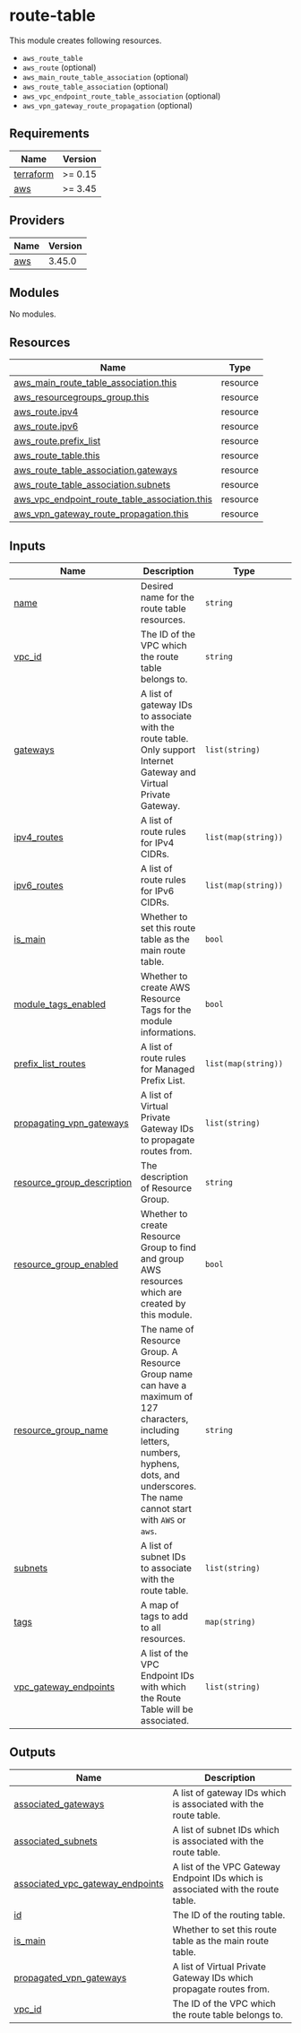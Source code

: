 # route-table

This module creates following resources.

-   `aws_route_table`
-   `aws_route` (optional)
-   `aws_main_route_table_association` (optional)
-   `aws_route_table_association` (optional)
-   `aws_vpc_endpoint_route_table_association` (optional)
-   `aws_vpn_gateway_route_propagation` (optional)

<!-- BEGINNING OF PRE-COMMIT-TERRAFORM DOCS HOOK -->

## Requirements

| Name                                                                     | Version |
| ------------------------------------------------------------------------ | ------- |
| <a name="requirement_terraform"></a> [terraform](#requirement_terraform) | >= 0.15 |
| <a name="requirement_aws"></a> [aws](#requirement_aws)                   | >= 3.45 |

## Providers

| Name                                             | Version |
| ------------------------------------------------ | ------- |
| <a name="provider_aws"></a> [aws](#provider_aws) | 3.45.0  |

## Modules

No modules.

## Resources

| Name                                                                                                                                                              | Type     |
| ----------------------------------------------------------------------------------------------------------------------------------------------------------------- | -------- |
| [aws_main_route_table_association.this](https://registry.terraform.io/providers/hashicorp/aws/latest/docs/resources/main_route_table_association)                 | resource |
| [aws_resourcegroups_group.this](https://registry.terraform.io/providers/hashicorp/aws/latest/docs/resources/resourcegroups_group)                                 | resource |
| [aws_route.ipv4](https://registry.terraform.io/providers/hashicorp/aws/latest/docs/resources/route)                                                               | resource |
| [aws_route.ipv6](https://registry.terraform.io/providers/hashicorp/aws/latest/docs/resources/route)                                                               | resource |
| [aws_route.prefix_list](https://registry.terraform.io/providers/hashicorp/aws/latest/docs/resources/route)                                                        | resource |
| [aws_route_table.this](https://registry.terraform.io/providers/hashicorp/aws/latest/docs/resources/route_table)                                                   | resource |
| [aws_route_table_association.gateways](https://registry.terraform.io/providers/hashicorp/aws/latest/docs/resources/route_table_association)                       | resource |
| [aws_route_table_association.subnets](https://registry.terraform.io/providers/hashicorp/aws/latest/docs/resources/route_table_association)                        | resource |
| [aws_vpc_endpoint_route_table_association.this](https://registry.terraform.io/providers/hashicorp/aws/latest/docs/resources/vpc_endpoint_route_table_association) | resource |
| [aws_vpn_gateway_route_propagation.this](https://registry.terraform.io/providers/hashicorp/aws/latest/docs/resources/vpn_gateway_route_propagation)               | resource |

## Inputs

| Name                                                                                                            | Description                                                                                                                                                                                    | Type                | Default                   | Required |
| --------------------------------------------------------------------------------------------------------------- | ---------------------------------------------------------------------------------------------------------------------------------------------------------------------------------------------- | ------------------- | ------------------------- | :------: |
| <a name="input_name"></a> [name](#input_name)                                                                   | Desired name for the route table resources.                                                                                                                                                    | `string`            | n/a                       |   yes    |
| <a name="input_vpc_id"></a> [vpc_id](#input_vpc_id)                                                             | The ID of the VPC which the route table belongs to.                                                                                                                                            | `string`            | n/a                       |   yes    |
| <a name="input_gateways"></a> [gateways](#input_gateways)                                                       | A list of gateway IDs to associate with the route table. Only support Internet Gateway and Virtual Private Gateway.                                                                            | `list(string)`      | `[]`                      |    no    |
| <a name="input_ipv4_routes"></a> [ipv4_routes](#input_ipv4_routes)                                              | A list of route rules for IPv4 CIDRs.                                                                                                                                                          | `list(map(string))` | `[]`                      |    no    |
| <a name="input_ipv6_routes"></a> [ipv6_routes](#input_ipv6_routes)                                              | A list of route rules for IPv6 CIDRs.                                                                                                                                                          | `list(map(string))` | `[]`                      |    no    |
| <a name="input_is_main"></a> [is_main](#input_is_main)                                                          | Whether to set this route table as the main route table.                                                                                                                                       | `bool`              | `false`                   |    no    |
| <a name="input_module_tags_enabled"></a> [module_tags_enabled](#input_module_tags_enabled)                      | Whether to create AWS Resource Tags for the module informations.                                                                                                                               | `bool`              | `true`                    |    no    |
| <a name="input_prefix_list_routes"></a> [prefix_list_routes](#input_prefix_list_routes)                         | A list of route rules for Managed Prefix List.                                                                                                                                                 | `list(map(string))` | `[]`                      |    no    |
| <a name="input_propagating_vpn_gateways"></a> [propagating_vpn_gateways](#input_propagating_vpn_gateways)       | A list of Virtual Private Gateway IDs to propagate routes from.                                                                                                                                | `list(string)`      | `[]`                      |    no    |
| <a name="input_resource_group_description"></a> [resource_group_description](#input_resource_group_description) | The description of Resource Group.                                                                                                                                                             | `string`            | `"Managed by Terraform."` |    no    |
| <a name="input_resource_group_enabled"></a> [resource_group_enabled](#input_resource_group_enabled)             | Whether to create Resource Group to find and group AWS resources which are created by this module.                                                                                             | `bool`              | `true`                    |    no    |
| <a name="input_resource_group_name"></a> [resource_group_name](#input_resource_group_name)                      | The name of Resource Group. A Resource Group name can have a maximum of 127 characters, including letters, numbers, hyphens, dots, and underscores. The name cannot start with `AWS` or `aws`. | `string`            | `""`                      |    no    |
| <a name="input_subnets"></a> [subnets](#input_subnets)                                                          | A list of subnet IDs to associate with the route table.                                                                                                                                        | `list(string)`      | `[]`                      |    no    |
| <a name="input_tags"></a> [tags](#input_tags)                                                                   | A map of tags to add to all resources.                                                                                                                                                         | `map(string)`       | `{}`                      |    no    |
| <a name="input_vpc_gateway_endpoints"></a> [vpc_gateway_endpoints](#input_vpc_gateway_endpoints)                | A list of the VPC Endpoint IDs with which the Route Table will be associated.                                                                                                                  | `list(string)`      | `[]`                      |    no    |

## Outputs

| Name                                                                                                                                | Description                                                                      |
| ----------------------------------------------------------------------------------------------------------------------------------- | -------------------------------------------------------------------------------- |
| <a name="output_associated_gateways"></a> [associated_gateways](#output_associated_gateways)                                        | A list of gateway IDs which is associated with the route table.                  |
| <a name="output_associated_subnets"></a> [associated_subnets](#output_associated_subnets)                                           | A list of subnet IDs which is associated with the route table.                   |
| <a name="output_associated_vpc_gateway_endpoints"></a> [associated_vpc_gateway_endpoints](#output_associated_vpc_gateway_endpoints) | A list of the VPC Gateway Endpoint IDs which is associated with the route table. |
| <a name="output_id"></a> [id](#output_id)                                                                                           | The ID of the routing table.                                                     |
| <a name="output_is_main"></a> [is_main](#output_is_main)                                                                            | Whether to set this route table as the main route table.                         |
| <a name="output_propagated_vpn_gateways"></a> [propagated_vpn_gateways](#output_propagated_vpn_gateways)                            | A list of Virtual Private Gateway IDs which propagate routes from.               |
| <a name="output_vpc_id"></a> [vpc_id](#output_vpc_id)                                                                               | The ID of the VPC which the route table belongs to.                              |

<!-- END OF PRE-COMMIT-TERRAFORM DOCS HOOK -->
